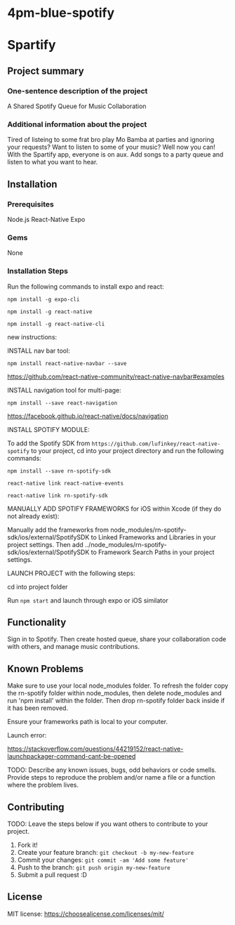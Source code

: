 # 4pm-blue-spotify

# Spartify

## Project summary

### One-sentence description of the project

A Shared Spotify Queue for Music Collaboration

### Additional information about the project

Tired of listeing to some frat bro play Mo Bamba at parties and ignoring your requests? Want to listen to some of your music? Well now you can! With the Spartify app, everyone is on aux. Add songs to a party queue and listen to what you want to hear.


## Installation

### Prerequisites

Node.js
React-Native
Expo

### Gems

None

### Installation Steps

Run the following commands to install expo and react:

`npm install -g expo-cli`

`npm install -g react-native`

`npm install -g react-native-cli`

new instructions:

INSTALL nav bar tool:

`npm install react-native-navbar --save`

https://github.com/react-native-community/react-native-navbar#examples

INSTALL navigation tool for multi-page:

`npm install --save react-navigation`

https://facebook.github.io/react-native/docs/navigation

INSTALL SPOTIFY MODULE:

To add the Spotify SDK from `https://github.com/lufinkey/react-native-spotify` to your project, cd into your project directory and run the following commands:

`npm install --save rn-spotify-sdk`

`react-native link react-native-events`

`react-native link rn-spotify-sdk`

MANUALLY ADD SPOTIFY FRAMEWORKS for iOS within Xcode (if they do not already exist):

Manually add the frameworks from node_modules/rn-spotify-sdk/ios/external/SpotifySDK to Linked Frameworks and Libraries in your project settings. Then add ../node_modules/rn-spotify-sdk/ios/external/SpotifySDK to Framework Search Paths in your project settings.

LAUNCH PROJECT with the following steps:

cd into project folder

Run `npm start` and launch through expo or iOS similator

## Functionality

Sign in to Spotify. Then create hosted queue, share your collaboration code with others, and manage music contributions.

## Known Problems

Make sure to use your local node_modules folder. To refresh the folder copy the rn-spotify folder within node_modules, then delete node_modules and run 'npm install' within the folder. Then drop rn-spotify folder back inside if it has been removed.

Ensure your frameworks path is local to your computer.

Launch error:

https://stackoverflow.com/questions/44219152/react-native-launchpackager-command-cant-be-opened

TODO: Describe any known issues, bugs, odd behaviors or code smells. 
Provide steps to reproduce the problem and/or name a file or a function where the problem lives.


## Contributing

TODO: Leave the steps below if you want others to contribute to your project.

1. Fork it!
2. Create your feature branch: `git checkout -b my-new-feature`
3. Commit your changes: `git commit -am 'Add some feature'`
4. Push to the branch: `git push origin my-new-feature`
5. Submit a pull request :D

## License

MIT license: <https://choosealicense.com/licenses/mit/>
